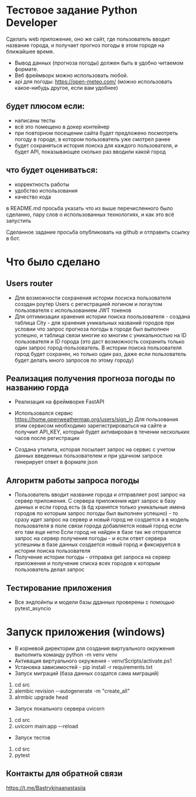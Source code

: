# Тестовое задание Python Developer

Сделать web приложение, оно же сайт, где пользователь вводит название города, и получает прогноз погоды в этом городе на ближайшее время.

* Вывод данных (прогноза погоды) должен быть в удобно читаемом формате. 
* Веб фреймворк можно использовать любой.
* api для погоды: https://open-meteo.com/ (можно использовать какое-нибудь другое, если вам удобнее)

## будет плюсом если:

* написаны тесты
* всё это помещено в докер контейнер
* при повторном посещении сайта будет предложено посмотреть погоду в городе, в котором пользователь уже смотрел ранее
* будет сохраняться история поиска для каждого пользователя, и будет API, показывающее сколько раз вводили какой город

## что будет оцениваться:

* корректность работы
* удобство использования
* качество кода

в README.md просьба указать что из выше перечисленного было сделанно, пару слов о использованных технологиях, и как это всё запустить

Сделанное задание просьба опубликовать на github и отправить ссылку в бот.

# Что было сделано
## Users router

* Для возможности сохранения истории посиска пользователя созздан роутер Users с регистрацией логином и логаутом пользователя c использованием JWT токенов
* Для оптимизации хранения истории поиска поользователя - создана таблица City - для хранения уникальных названий городов при условии что запрос прогноза погоды в городе был выполнен успешно, и таблица связи многие ко многим с уникальностью на ID пользователя и ID города (это даст возможность сохранить только один запрос город-пользователь. В истории поиска пользователя город будет сохранен, но только один раз, даже если пользователь будет делать много запросов по этому городу)

## Реализация получения прогноза погоды  по названию горда

* Реализация на фреймворке FastAPI

* Использовался сервис  https://home.openweathermap.org/users/sign_in
Для пользования этим сервисом необходимо зарегистрироваться на сайте и получиит API_KEY, который будет активирован в течении нескольких часов после регистрации

* Создана утилита, которая посылает запрос на сервис с учетом данных введенных пользователем и при удачном запросе генерирует ответ в формате json
        
## Алгоритм работы запроса погоды

* Пользователь вводит название города и отправляет post  запрос на сервер приложения. С сервера приложения идет запрос в базу данных и если город есть (в бд хранятся только уникальные имена городов по которым запрос погоды был выполнен успешно) - то сразу идет запрос на сервер и новый город не создается а в модель пользователя в поле связи города добавляется новый город если его там еще нетю Если город не найден в базе так же отпралятся запрос на сервер получения погоды - и если ответ сервера успешниы в базе данных создается новый город и фиксируется в истории поиска пользователя
*  Получение истории  погоды - отправка get запроса на сервер приложения и получение списка всех городов к которым пользователь делал запрос

## Тестирование приложения
* Все эндпойнты и модели базы дданных проверены с помощью pytest_asyncio

# Запуск приложения (windows)
* В корневой директории для создания виртуального окружения выполнить команду python -m venv venv
* Активация виртуального окружения - venv/Scripts/activate.ps1
* Установка зависимостей - pip install -r requirements.txt
* Запуск миграций (база данных создатся сама миграций) 
1. cd src
2. alembic revision --autogenerate -m "create_all"
3. alrmbic upgrade head

* Запуск локального сервера uvicorn
1. cd src
2. uvicorn  main:app --reload

* Запуск тестов
1. cd src
2. pytest

## Контакты  для обратной связи
https://t.me/Bastrykinaanastasiia


